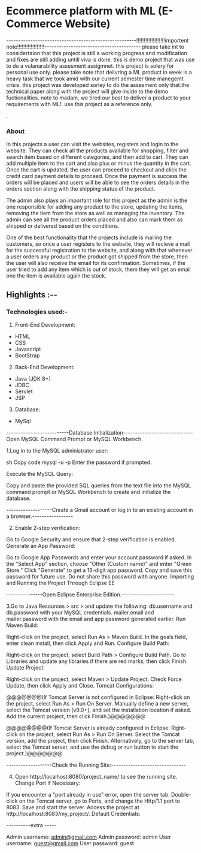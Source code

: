 # Ecommerce platform with ML (E-Commerce Website)

------------------------------------------------------!!!!!!!!!!!!!!!!!!!importent note!!!!!!!!!!!!!!!!!!----------------------------------------
please take int to considertaion that this project is still a working progress and modification and fixes are still adding untill viva is done. this is demo project that was use to do a vulanarability assesment assigmnet. this project is solery for personal use only.
please take note that delivring a ML product in week is a heavy task that we took amid with our current semester time manegemt crisis. this project was developed sorley to do the assesment only that.the technical paper along with the project will give inside to the demo fuctionalities. note to madam, we tired our best to deliver a product to your requirements with ML!. use this project as a reference only.


.

### About

In this projects a user can visit the websites, registers and login to the website. They can check all the products available for shopping, filter and search item based on different categories, and then add to cart. They can add multiple item to the cart and also plus or minus the quantity in the cart. Once the cart is updated, the user can proceed to checkout and click the credit card payment details to proceed. Once the payment is success the orders will be placed and users will be able to see the orders details in the orders section along with the shipping status of the product.

The admin also plays an important role for this project as the admin is the one responsible for adding any product to the store, updating the items, removing the item from the store as well as managing the inventory. The admin can see all the product orders placed and also can mark them as shipped or delivered based on the conditions.

One of the best functionality that the projects include is mailing the customers, so once a user registers to the website, they will recieve a mail for the successful registration to the website, and along with that whenever a user orders any product or the product got shipped from the store, then the user will also receive the email for its confirmation.
Sometimes, if the user tried to add any item which is out of stock, them they will get an email one the item is available again the stock.

## Highlights :--

### Technologies used:-
1. Front-End Development:
- HTML
- CSS
- Javascript
- BootStrap

2. Back-End Development:
- Java [JDK 8+]
- JDBC
- Servlet
- JSP

3. Database:
- MySql

 --------------------------Database Initialization-----------------------------
Open MySQL Command Prompt or MySQL Workbench.

1.Log in to the MySQL administrator user:

sh
Copy code
mysql -u <username> -p
Enter the password if prompted.

Execute the MySQL Query:

Copy and paste the provided SQL queries from the text file into the MySQL command prompt or MySQL Workbench to create and initialize the database.

-------------------Create a Gmail account or log in to an existing account in a browser.-----------------

2. Enable 2-step verification:

Go to Google Security and ensure that 2-step verification is enabled.
Generate an App Password:

Go to Google App Passwords and enter your account password if asked.
In the "Select App" section, choose "Other (Custom name)" and enter "Green Store."
Click "Generate" to get a 16-digit app password. Copy and save this password for future use. Do not share this password with anyone.
Importing and Running the Project Through Eclipse EE


---------------Open Eclipse Enterprise Edition.----------------------

3.Go to Java Resources > src > and update the following:
db.username and db.password with your MySQL credentials.
mailer.email and mailer.password with the email and app password generated earlier.
Run Maven Build:

Right-click on the project, select Run As > Maven Build.
In the goals field, enter clean install, then click Apply and Run.
Configure Build Path:

Right-click on the project, select Build Path > Configure Build Path.
Go to Libraries and update any libraries if there are red marks, then click Finish.
Update Project:

Right-click on the project, select Maven > Update Project.
Check Force Update, then click Apply and Close.
Tomcat Configurations:

@@@@@@@(If Tomcat Server is not configured in Eclipse: 
Right-click on the project, select Run As > Run On Server.
Manually define a new server, select the Tomcat version (v9.0+), and set the installation location if asked.
Add the current project, then click Finish.)@@@@@@@

@@@@@@@@(If Tomcat Server is already configured in Eclipse:
Right-click on the project, select Run As > Run On Server.
Select the Tomcat version, add the project, then click Finish.
Alternatively, go to the server tab, select the Tomcat server, and use the debug or run button to start the project.)@@@@@@@


-------------------Check the Running Site:-------------------------------

4. Open http://localhost:8080/project_name/ to see the running site.
Change Port if Necessary:

If you encounter a "port already in use" error, open the server tab.
Double-click on the Tomcat server, go to Ports, and change the Http/1.1 port to 8083.
Save and start the server. Access the project at http://localhost:8083/my_project/.
Default Credentials:


----------extra -----

Admin username: admin@gmail.com
Admin password: admin
User username: guest@gmail.com
User password: guest

